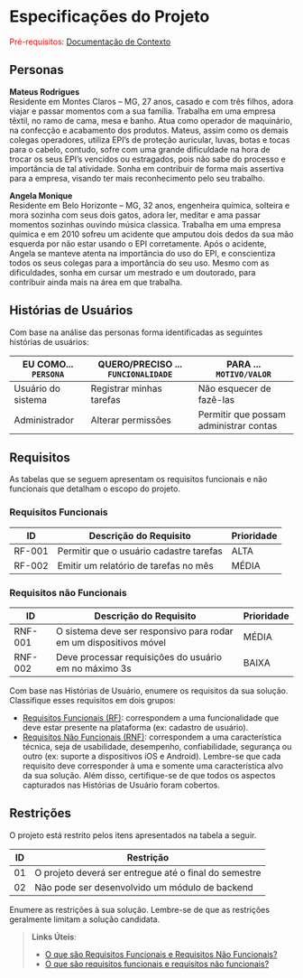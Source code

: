 # Especificações do Projeto

<span style="color:red">Pré-requisitos: <a href="1-Documentação de Contexto.md"> Documentação de Contexto</a></span>


## Personas

**Mateus Rodrigues** <br/>
Residente em Montes Claros – MG, 27 anos, casado e com três filhos, adora viajar e passar momentos com a sua família. Trabalha em uma empresa têxtil, no ramo de cama, mesa e banho. Atua como operador de maquinário, na confecção e acabamento dos produtos. Mateus, assim como os demais colegas operadores, utiliza EPI’s de proteção auricular, luvas, botas e tocas para o cabelo, contudo, sofre com uma grande dificuldade na hora de trocar os seus EPI’s vencidos ou estragados, pois não sabe do processo e importância de tal atividade. Sonha em contribuir de forma mais assertiva para a empresa, visando ter mais reconhecimento pelo seu trabalho.  

**Angela Monique** <br/>
Residente em Belo Horizonte – MG, 32 anos, engenheira química, solteira e mora sozinha com seus dois gatos, adora ler, meditar e ama passar momentos sozinhas ouvindo música classica. Trabalha em uma empresa química e em 2010 sofreu um acidente que amputou dois dedos da sua mão esquerda por não estar usando o EPI corretamente. Após o acidente, Angela se manteve atenta na importância do uso do EPI, e conscientiza todos os seus colegas para a importância do seu uso. Mesmo com as dificuldades, sonha em cursar um mestrado e um doutorado, para contribuir ainda mais na área em que trabalha. 

## Histórias de Usuários

Com base na análise das personas forma identificadas as seguintes histórias de usuários:

|EU COMO... `PERSONA`| QUERO/PRECISO ... `FUNCIONALIDADE` |PARA ... `MOTIVO/VALOR`                 |
|--------------------|------------------------------------|----------------------------------------|
|Usuário do sistema  | Registrar minhas tarefas           | Não esquecer de fazê-las               |
|Administrador       | Alterar permissões                 | Permitir que possam administrar contas |



## Requisitos

As tabelas que se seguem apresentam os requisitos funcionais e não funcionais que detalham o escopo do projeto.

### Requisitos Funcionais

|ID    | Descrição do Requisito  | Prioridade |
|------|-----------------------------------------|----|
|RF-001| Permitir que o usuário cadastre tarefas | ALTA | 
|RF-002| Emitir um relatório de tarefas no mês   | MÉDIA |


### Requisitos não Funcionais

|ID     | Descrição do Requisito  |Prioridade |
|-------|-------------------------|----|
|RNF-001| O sistema deve ser responsivo para rodar em um dispositivos móvel | MÉDIA | 
|RNF-002| Deve processar requisições do usuário em no máximo 3s |  BAIXA | 

Com base nas Histórias de Usuário, enumere os requisitos da sua solução. Classifique esses requisitos em dois grupos:

- [Requisitos Funcionais
 (RF)](https://pt.wikipedia.org/wiki/Requisito_funcional):
 correspondem a uma funcionalidade que deve estar presente na
  plataforma (ex: cadastro de usuário).
- [Requisitos Não Funcionais
  (RNF)](https://pt.wikipedia.org/wiki/Requisito_n%C3%A3o_funcional):
  correspondem a uma característica técnica, seja de usabilidade,
  desempenho, confiabilidade, segurança ou outro (ex: suporte a
  dispositivos iOS e Android).
Lembre-se que cada requisito deve corresponder à uma e somente uma
característica alvo da sua solução. Além disso, certifique-se de que
todos os aspectos capturados nas Histórias de Usuário foram cobertos.

## Restrições

O projeto está restrito pelos itens apresentados na tabela a seguir.

|ID| Restrição                                             |
|--|-------------------------------------------------------|
|01| O projeto deverá ser entregue até o final do semestre |
|02| Não pode ser desenvolvido um módulo de backend        |


Enumere as restrições à sua solução. Lembre-se de que as restrições geralmente limitam a solução candidata.

> **Links Úteis**:
> - [O que são Requisitos Funcionais e Requisitos Não Funcionais?](https://codificar.com.br/requisitos-funcionais-nao-funcionais/)
> - [O que são requisitos funcionais e requisitos não funcionais?](https://analisederequisitos.com.br/requisitos-funcionais-e-requisitos-nao-funcionais-o-que-sao/)
